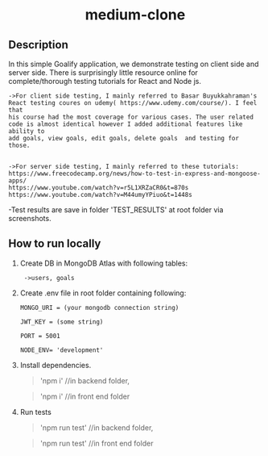 <h1 align="center">medium-clone</h1>

## Description

 In this simple Goalify application, we demonstrate testing on client side and server side. There is surprisingly little resource online for complete/thorough testing tutorials for React and Node js. 

    ->For client side testing, I mainly referred to Basar Buyukkahraman's 
    React testing coures on udemy( https://www.udemy.com/course/). I feel that
    his course had the most coverage for various cases. The user related code is almost identical however I added additional features like ability to 
    add goals, view goals, edit goals, delete goals  and testing for those. 

    
    ->For server side testing, I mainly referred to these tutorials:
    https://www.freecodecamp.org/news/how-to-test-in-express-and-mongoose-apps/
    https://www.youtube.com/watch?v=r5L1XRZaCR0&t=870s
    https://www.youtube.com/watch?v=M44umyYPiuo&t=1448s



-Test results are save in folder 'TEST_RESULTS' at root folder via screenshots.

 
## How to run locally

1.  Create DB in MongoDB Atlas with following tables:

         ->users, goals 

2.  Create .env file in root folder containing following:

        MONGO_URI = (your mongodb connection string)

        JWT_KEY = (some string)

        PORT = 5001

        NODE_ENV= 'development'

 

3.  Install dependencies.

    > 'npm i' //in backend folder,

    > 'npm i' //in front end folder

 
 4. Run tests
     > 'npm run test' //in backend folder,

    > 'npm run test' //in front end folder


